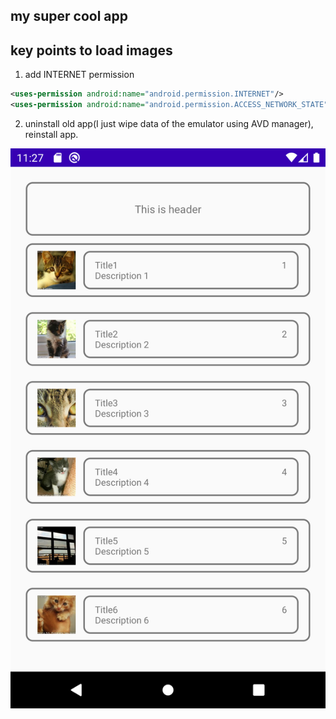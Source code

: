 ## my super cool app

## key points to load images
1. add INTERNET permission
```xml
<uses-permission android:name="android.permission.INTERNET"/>
<uses-permission android:name="android.permission.ACCESS_NETWORK_STATE"/>
```

2. uninstall old app(I just wipe data of the emulator using AVD manager), reinstall app.

![snapshot](snapshots/ImageView.png)
